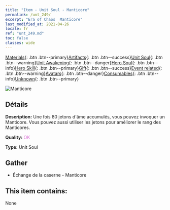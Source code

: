 ```yaml
---
title: "Item - Unit Soul - Manticore"
permalink: /unt_249/
excerpt: "Era of Chaos  Manticore"
last_modified_at: 2021-04-26
locale: fr
ref: "unt_249.md"
toc: false
classes: wide
---
```

 [Materials](/ItemsFR/){: .btn .btn--primary}[Artifacts](/ItemsFR/Artifacts/){: .btn .btn--success}[Unit Soul](/ItemsFR/UnitSoul/){: .btn .btn--warning}[Unit Awakening](/ItemsFR/UnitAwakening/){: .btn .btn--danger}[Hero Soul](/ItemsFR/HeroSoul/){: .btn .btn--info}[Hero Skill](/ItemsFR/HeroSkill/){: .btn .btn--primary}[Gift](/ItemsFR/Gift/){: .btn .btn--success}[Event related](/ItemsFR/Events/){: .btn .btn--warning}[Avatars](/ItemsFR/Avatars/){: .btn .btn--danger}[Consumables](/ItemsFR/Consumables/){: .btn .btn--info}[Unknown](/ItemsFR/Unknown/){: .btn .btn--primary}

 ![Manticore](/images/u/ti_shixie.jpg)

## Détails
 **Description:** Une fois 80 jetons d'âme accumulés, vous pouvez invoquer un Manticore. Vous pouvez aussi utiliser les jetons pour améliorer le rang des Manticores.

 **Quality:** <span style="color: #DA70D6">OK</span>

 **Type:** Unit Soul

## Gather

*    Échange de la caserne - Manticore 

## This item contains:

  None

